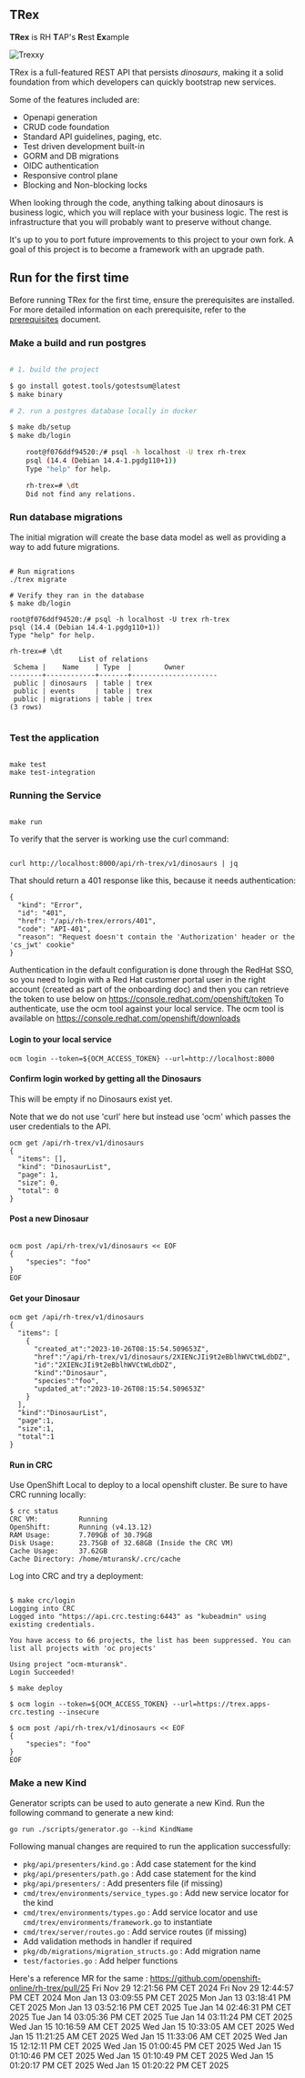 TRex
---

 **TRex** is RH **T**AP's **R**est **Ex**ample

![Trexxy](rhtap-trex_sm.png)


TRex is a full-featured REST API that persists _dinosaurs_, making it a solid foundation from which developers can quickly bootstrap new services.

Some of the features included are:

* Openapi generation
* CRUD code foundation
* Standard API guidelines, paging, etc.
* Test driven development built-in
* GORM and DB migrations
* OIDC authentication
* Responsive control plane
* Blocking and Non-blocking locks

When looking through the code, anything talking about dinosaurs is business logic, which you
will replace with your business logic. The rest is infrastructure that you will probably want to preserve without change.

It's up to you to port future improvements to this project to your own fork. A goal of this project is to become a
framework with an upgrade path.


## Run for the first time

Before running TRex for the first time, ensure the prerequisites are installed. For more detailed information on each prerequisite, refer to the [prerequisites](./PREREQUISITES.md) document.


### Make a build and run postgres

```sh

# 1. build the project

$ go install gotest.tools/gotestsum@latest
$ make binary

# 2. run a postgres database locally in docker

$ make db/setup
$ make db/login

    root@f076ddf94520:/# psql -h localhost -U trex rh-trex
    psql (14.4 (Debian 14.4-1.pgdg110+1))
    Type "help" for help.

    rh-trex=# \dt
    Did not find any relations.

```

### Run database migrations

The initial migration will create the base data model as well as providing a way to add future migrations.

```shell

# Run migrations
./trex migrate

# Verify they ran in the database
$ make db/login

root@f076ddf94520:/# psql -h localhost -U trex rh-trex
psql (14.4 (Debian 14.4-1.pgdg110+1))
Type "help" for help.

rh-trex=# \dt
                 List of relations
 Schema |    Name    | Type  |        Owner
--------+------------+-------+---------------------
 public | dinosaurs  | table | trex
 public | events     | table | trex
 public | migrations | table | trex
(3 rows)


```

### Test the application

```shell

make test
make test-integration

```

### Running the Service

```shell

make run

```

To verify that the server is working use the curl command:

```shell

curl http://localhost:8000/api/rh-trex/v1/dinosaurs | jq

```

That should return a 401 response like this, because it needs authentication:

```
{
  "kind": "Error",
  "id": "401",
  "href": "/api/rh-trex/errors/401",
  "code": "API-401",
  "reason": "Request doesn't contain the 'Authorization' header or the 'cs_jwt' cookie"
}
```


Authentication in the default configuration is done through the RedHat SSO, so you need to login with a Red Hat customer portal user in the right account (created as part of the onboarding doc) and then you can retrieve the token to use below on https://console.redhat.com/openshift/token
To authenticate, use the ocm tool against your local service. The ocm tool is available on https://console.redhat.com/openshift/downloads

#### Login to your local service
```
ocm login --token=${OCM_ACCESS_TOKEN} --url=http://localhost:8000

```

#### Confirm login worked by getting all the Dinosaurs
This will be empty if no Dinosaurs exist yet.

Note that we do not use 'curl' here but instead use 'ocm' which passes the user credentials to the API.

```
ocm get /api/rh-trex/v1/dinosaurs
{
  "items": [],
  "kind": "DinosaurList",
  "page": 1,
  "size": 0,
  "total": 0
}
```

#### Post a new Dinosaur

```shell

ocm post /api/rh-trex/v1/dinosaurs << EOF
{
    "species": "foo"
}
EOF

```

#### Get your Dinosaur

```shell
ocm get /api/rh-trex/v1/dinosaurs
{
  "items": [
    {
      "created_at":"2023-10-26T08:15:54.509653Z",
      "href":"/api/rh-trex/v1/dinosaurs/2XIENcJIi9t2eBblhWVCtWLdbDZ",
      "id":"2XIENcJIi9t2eBblhWVCtWLdbDZ",
      "kind":"Dinosaur",
      "species":"foo",
      "updated_at":"2023-10-26T08:15:54.509653Z"
    }
  ],
  "kind":"DinosaurList",
  "page":1,
  "size":1,
  "total":1
}
```

#### Run in CRC

Use OpenShift Local to deploy to a local openshift cluster. Be sure to have CRC running locally:

```shell
$ crc status
CRC VM:          Running
OpenShift:       Running (v4.13.12)
RAM Usage:       7.709GB of 30.79GB
Disk Usage:      23.75GB of 32.68GB (Inside the CRC VM)
Cache Usage:     37.62GB
Cache Directory: /home/mturansk/.crc/cache
```

Log into CRC and try a deployment:

```shell

$ make crc/login
Logging into CRC
Logged into "https://api.crc.testing:6443" as "kubeadmin" using existing credentials.

You have access to 66 projects, the list has been suppressed. You can list all projects with 'oc projects'

Using project "ocm-mturansk".
Login Succeeded!

$ make deploy

$ ocm login --token=${OCM_ACCESS_TOKEN} --url=https://trex.apps-crc.testing --insecure

$ ocm post /api/rh-trex/v1/dinosaurs << EOF
{
    "species": "foo"
}
EOF
```



### Make a new Kind

Generator scripts can be used to auto generate a new Kind. Run the following command to generate a new kind:
```shell
go run ./scripts/generator.go --kind KindName
```

Following manual changes are required to run the application successfully:
- `pkg/api/presenters/kind.go` : Add case statement for the kind
- `pkg/api/presenters/path.go` : Add case statement for the kind
- `pkg/api/presenters/` : Add presenters file (if missing)
- `cmd/trex/environments/service_types.go` : Add new service locator for the kind
- `cmd/trex/environments/types.go` : Add service locator and use `cmd/trex/environments/framework.go` to instantiate
- `cmd/trex/server/routes.go` : Add service routes (if missing)
- Add validation methods in handler if required
- `pkg/db/migrations/migration_structs.go` : Add migration name
- `test/factories.go` : Add helper functions

Here's a reference MR for the same : https://github.com/openshift-online/rh-trex/pull/25
Fri Nov 29 12:21:56 PM CET 2024
Fri Nov 29 12:44:57 PM CET 2024
Mon Jan 13 03:09:55 PM CET 2025
Mon Jan 13 03:18:41 PM CET 2025
Mon Jan 13 03:52:16 PM CET 2025
Tue Jan 14 02:46:31 PM CET 2025
Tue Jan 14 03:05:36 PM CET 2025
Tue Jan 14 03:11:24 PM CET 2025
Wed Jan 15 10:16:59 AM CET 2025
Wed Jan 15 10:33:05 AM CET 2025
Wed Jan 15 11:21:25 AM CET 2025
Wed Jan 15 11:33:06 AM CET 2025
Wed Jan 15 12:12:11 PM CET 2025
Wed Jan 15 01:00:45 PM CET 2025
Wed Jan 15 01:10:46 PM CET 2025
Wed Jan 15 01:10:49 PM CET 2025
Wed Jan 15 01:20:17 PM CET 2025
Wed Jan 15 01:20:22 PM CET 2025
